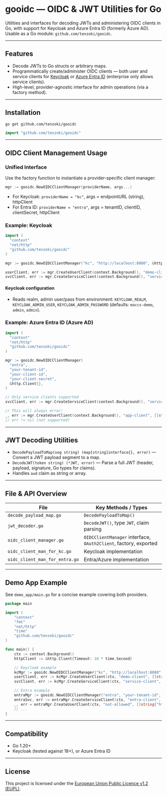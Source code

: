 # gooidc — OIDC & JWT Utilities for Go

Utilities and interfaces for decoding JWTs and administering OIDC clients in Go, with support for Keycloak and Azure Entra ID (formerly Azure AD). Usable as a Go module: `github.com/tenzoki/gooidc`.

---

## Features

- Decode JWTs to Go structs or arbitrary maps.
- Programmatically create/administer OIDC clients — both user and service clients for [Keycloak](https://www.keycloak.org/) or [Azure Entra ID](https://azure.microsoft.com/en-us/products/entra-id) (enterprise only allows service clients).
- High-level, provider-agnostic interface for admin operations (via a factory method).

---

## Installation

```
go get github.com/tenzoki/gooidc
```

```go
import "github.com/tenzoki/gooidc"
```

---

## OIDC Client Management Usage

### Unified Interface

Use the factory function to instantiate a provider-specific client manager:

```go
mgr := gooidc.NewOIDCClientManager(providerName, args...)
```

- For Keycloak: `providerName = "kc"`, args = endpointURL (string), httpClient
- For Entra ID: `providerName = "entra"`, args = tenantID, clientID, clientSecret, httpClient

### Example: Keycloak

```go
import (
  "context"
  "net/http"
  "github.com/tenzoki/gooidc"
)

mgr := gooidc.NewOIDCClientManager("kc", "http://localhost:8080", &http.Client{})

userClient, err := mgr.CreateUserClient(context.Background(), "demo-client", []string{"http://localhost/cb"}, []string{"openid"})
svcClient, err := mgr.CreateServiceClient(context.Background(), "service-client", []string{"openid"})
```

#### Keycloak configuration
- Reads realm, admin user/pass from environment: `KEYCLOAK_REALM`, `KEYCLOAK_ADMIN_USER`, `KEYCLOAK_ADMIN_PASSWORD` (defaults: `maccs-demo`, `admin`, `admin`).

### Example: Azure Entra ID (Azure AD)

```go
import (
  "context"
  "net/http"
  "github.com/tenzoki/gooidc"
)

mgr := gooidc.NewOIDCClientManager(
  "entra",
  "your-tenant-id",
  "your-client-id",
  "your-client-secret",
  &http.Client{},
)

// Only service clients supported
svcClient, err := mgr.CreateServiceClient(context.Background(), "service-app", []string{"/.default"})

// This will always error:
_, err := mgr.CreateUserClient(context.Background(), "app-client", []string{"http://localhost/cb"}, []string{"openid"})
// err != nil (not supported)
```

---

## JWT Decoding Utilities

- `DecodePayloadToMap(seg string) (map[string]interface{}, error)` — Convert a JWT payload segment to a map.
- `DecodeJWT(token string) (*JWT, error)` — Parse a full JWT (header, payload, signature, Go types for claims).
- Handles `aud` claim as string or array.

---

## File & API Overview

| File                       | Key Methods / Types |
|----------------------------|---------------------|
| `decode_payload_map.go`    | `DecodePayloadToMap()` |
| `jwt_decoder.go`           | `DecodeJWT()`, type `JWT`, claim parsing |
| `oidc_client_manager.go`   | `OIDCClientManager` interface, `OAuth2Client`, factory, exported |
| `oidc_client_man_for_kc.go`| Keycloak implementation |
| `oidc_client_man_for_entra.go` | Entra/Azure implementation |

---

## Demo App Example

See `demo_app/main.go` for a concise example covering both providers.

```go
package main

import (
    "context"
    "fmt"
    "net/http"
    "time"
    "github.com/tenzoki/gooidc"
)

func main() {
    ctx := context.Background()
    httpClient := &http.Client{Timeout: 10 * time.Second}

    // Keycloak example
    kcMgr := gooidc.NewOIDCClientManager("kc", "http://localhost:8080", httpClient)
    userClient, err := kcMgr.CreateUserClient(ctx, "demo-client", []string{"http://localhost/cb"}, []string{"openid"})
    svcClient, err := kcMgr.CreateServiceClient(ctx, "service-client", []string{"openid"})

    // Entra example
    entraMgr := gooidc.NewOIDCClientManager("entra", "your-tenant-id", "your-client-id", "your-client-secret", httpClient)
    entraSvc, err := entraMgr.CreateServiceClient(ctx, "entra-client", []string{"/.default"})
    _, err = entraMgr.CreateUserClient(ctx, "not-allowed", []string{"http://localhost/cb"}, []string{"openid"})
    // ...
}
```

---

## Compatibility

- Go 1.20+
- Keycloak (tested against 18+), or Azure Entra ID

---

## License

This project is licensed under the [European Union Public Licence v1.2 (EUPL)](https://joinup.ec.europa.eu/collection/eupl/eupl-text-eupl-12).
